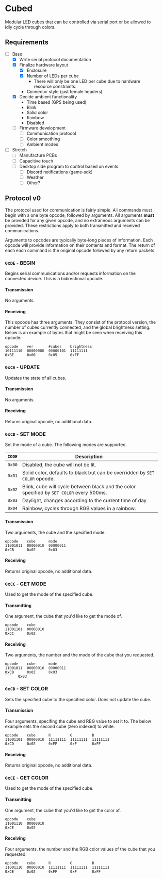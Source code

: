 # Cubed
Modular LED cubes that can be controlled via serial port or be allowed to idly
cycle through colors.

## Requirements
- [ ] Base
  - [x] Write serial protocol documentation
  - [x] Finalize hardware layout
    - [x] Enclosure
    - [x] Number of LEDs per cube
      - There will only be one LED per cube due to hardware resource
      constraints.
    - Connector style (just female headers)
  - [x] Decide ambient functionality
    - Time based (GPS being used)
    - Blink
    - Solid color
    - Rainbow
    - Disabled
  - [ ] Firmware development
    - [ ] Communication protocol
    - [ ] Color smoothing
    - [ ] Ambient modes

- [ ] Stretch
  - [ ] Manufacture PCBs
  - [ ] Capacitive touch
  - [ ] Desktop side program to control based on events
    - [ ] Discord notifications (game-sdk)
    - [ ] Weather
    - [ ] Other?

## Protocol v0
The protocol used for communication is fairly simple. All commands must begin
with a one byte opcode, followed by arguments. All arguments **must** be
provided for any given opcode, and no extraneous arguments can be provided.
These restrictions apply to both transmitted and received communications.

Arguments to opcodes are typically byte-long pieces of information. Each opcode
will provide information on their contents and format. The return of each
each command is the original opcode followed by any return packets.


### `0xBE` - BEGIN
Begins serial communications and/or requests information on the connected
device. This is a bidirectional opcode.

#### Transmission
No arguments.

#### Receiving
This opcode has three arguments. They consist of the protocol version, the
number of cubes currently connected, and the global brightness setting. Below is
an example of bytes that might be seen when receiving this opcode.

```
opcode    ver       #cubes    brightness
10111110  00000000  00000101  11111111
0xBE      0x00      0x05      0xFF
```


### `0xCA` - UPDATE
Updates the state of all cubes.

#### Transmission
No arguments.

#### Receiving
Returns original opcode, no additional data.


### `0xCB` - SET MODE
Set the mode of a cube. The following modes are supported.

| `CODE` | Description |
| ------ | ----------- |
| `0x00` | Disabled, the cube will not be lit. |
| `0x01` | Solid color, defaults to black but can be overridden by `SET COLOR` opcode. | 
| `0x02` | Blink, cube will cycle between black and the color specified by `SET COLOR` every 500ms. |
| `0x03` | Daylight, changes according to the current time of day. |
| `0x04` | Rainbow, cycles through RGB values in a rainbow. |

#### Transmission
Two arguments, the cube and the specified mode.

```
opcode    cube      mode
11001011  00000010  00000011
0xCB      0x02      0x03
```

#### Receiving
Returns original opcode, no additional data.


### `0xCC` - GET MODE
Used to get the mode of the specified cube.

#### Transmitting
One argument, the cube that you'd like to get the mode of.

```
opcode    cube
11001101  00000010
0xCC      0x02
```

#### Receiving
Two arguments, the number and the mode of the cube that you requested.

```
opcode    cube      mode
11001011  00000010  00000011
0xCB      0x02      0x03
```   0x03
```


### `0xCD` - SET COLOR
Sets the specified cube to the specified color. Does not update the cube.

#### Transmission
Four arguments, specifing the cube and RBG value to set it to. The below example
sets the second cube (zero indexed) to white.

```
opcode    cube      R         G         B
11001101  00000010  11111111  11111111  11111111
0xCD      0x02      0xFF      0xF       0xFF
```

#### Receiving
Returns original opcode, no additional data.


### `0xCE` - GET COLOR
Used to get the mode of the specified cube.

#### Transmitting
One argument, the cube that you'd like to get the color of.

```
opcode    cube
11001110  00000010
0xCE      0x02
```

#### Receiving
Four arguments, the number and the RGB color values of the cube that you
requested.

```
opcode    cube      R         G         B
11001110  00000010  11111111  11111111  11111111
0xCE      0x02      0xFF      0xF       0xFF
```
